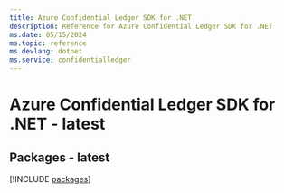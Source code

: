 ```yaml
---
title: Azure Confidential Ledger SDK for .NET
description: Reference for Azure Confidential Ledger SDK for .NET
ms.date: 05/15/2024
ms.topic: reference
ms.devlang: dotnet
ms.service: confidentialledger
---
```

# Azure Confidential Ledger SDK for .NET - latest
## Packages - latest
[!INCLUDE [packages](confidential-ledger-index.md)]